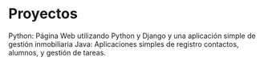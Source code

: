 # Proyectos
Python: Página Web utilizando Python y Django y una aplicación simple de gestión inmobiliaria
Java: Aplicaciones simples de registro contactos, alumnos, y gestión de tareas.
